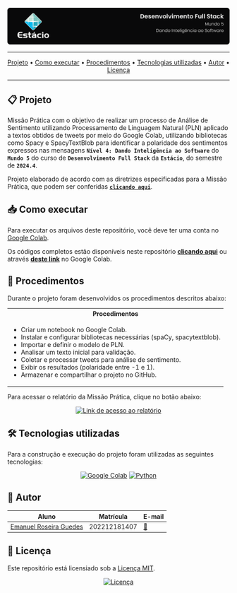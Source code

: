 ![Capa do projeto com logo da Estácio](./.github/capa.svg)

<div align="center">

---

[Projeto](#-projeto) • [Como executar](#-como-baixar-e-executar) • [Procedimentos](#-procedimentos) • [Tecnologias utilizadas](#-tecnologias-utilizadas) • [Autor](#-autor) • [Licença](#-licença)

---

</div>

## 📋 Projeto

Missão Prática com o objetivo de realizar um processo de Análise de Sentimento utilizando Processamento de Linguagem Natural (PLN) aplicado a textos obtidos de tweets por meio do Google Colab, utilizando bibliotecas como Spacy e SpacyTextBlob para identificar a polaridade dos sentimentos expressos nas mensagens **`Nível 4: Dando Inteligência ao Software`** do **`Mundo 5`** do curso de **`Desenvolvimento Full Stack`** da **`Estácio`**, do semestre de **`2024.4`**.

Projeto elaborado de acordo com as diretrizes especificadas para a Missão Prática, que podem ser conferidas [**`clicando aqui`**](https://sway.cloud.microsoft/s/4I0FaBWMTOk9e6Dg/embed).

## 📥 Como executar

Para executar os arquivos deste repositório, você deve ter uma conta no [Google Colab](https://colab.research.google.com/).

Os códigos completos estão disponíveis neste repositório [**clicando aqui**](./sentiment.ipynb) ou através [**deste link**](https://colab.research.google.com/drive/1qVoFi8hcRdZbwMQ5b0oeV0xA0YoZ-62q?usp=sharing) no Google Colab.

## 🔗 Procedimentos

Durante o projeto foram desenvolvidos os procedimentos descritos abaixo:

<table>
  <tr>
    <th>Procedimentos</th>
  </tr>
  <tr>
    <td>
      <ul>
        <li>Criar um notebook no Google Colab.</li>
        <li>Instalar e configurar bibliotecas necessárias (spaCy, spacytextblob).</li>
        <li>Importar e definir o modelo de PLN.</li>
        <li>Analisar um texto inicial para validação.</li>
        <li>Coletar e processar tweets para análise de sentimento.</li>
        <li>Exibir os resultados (polaridade entre -1 e 1).</li>
        <li>Armazenar e compartilhar o projeto no GitHub.</li>
      </ul>
    </td>
  </tr>
</table>

Para acessar o relatório da Missão Prática, clique no botão abaixo:

<div align="center">

[![Link de acesso ao relatório](https://img.shields.io/badge/-Acesse%20o%20relatório-000000?style=for-the-badge)](./Relatório%20da%20Missão%20Prática.pdf)

</div>


## 🛠 Tecnologias utilizadas

Para a construção e execução do projeto foram utilizadas as seguintes tecnologias:

<div align="center">

[![Google Colab](https://img.shields.io/badge/-Google%20Colab-F9AB00?style=for-the-badge&logo=googlecolab&logoColor=white)](https://colab.research.google.com/) [![Python](https://img.shields.io/badge/-Python-3776AB?style=for-the-badge&logo=python&logoColor=white)](https://www.python.org/)

</div>

## 👥 Autor

| Aluno                                                  | Matrícula    | E-mail                                      |
| ------------------------------------------------------ | ------------ | ------------------------------------------- |
| [Emanuel Roseira Guedes](https://github.com/guedesert) | 202212181407 | [📧](mailto:202212181407@alunos.estacio.br) |

## 📃 Licença

Este repositório está licensiado sob a [Licença MIT](./LICENSE).

<div align=center>

[![Licença](https://img.shields.io/github/license/guedesert/vamos-interligar-as-coisas-com-a-nuvem?style=for-the-badge&color=blue&label=licença)](./LICENSE)

</div>
